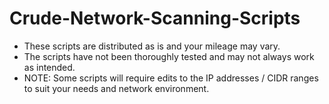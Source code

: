 # Crude-Network-Scanning-Scripts

- These scripts are distributed as is and your mileage may vary.
- The scripts have not been thoroughly tested and may not always work as intended.
- NOTE: Some scripts will require edits to the IP addresses / CIDR ranges to suit your needs and network environment.
